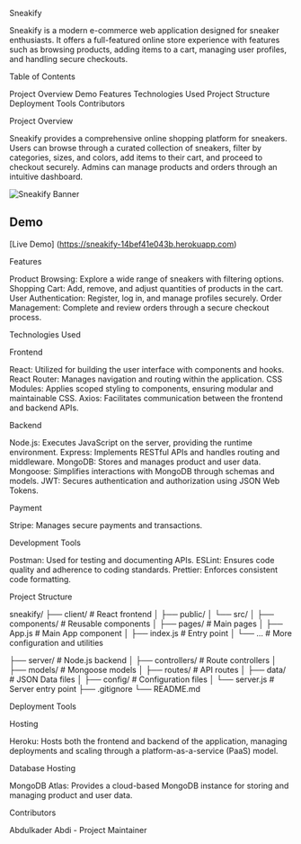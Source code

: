 
Sneakify

Sneakify is a modern e-commerce web application designed for sneaker enthusiasts. It offers a full-featured online store experience with features such as browsing products, adding items to a cart, managing user profiles, and handling secure checkouts.

Table of Contents

Project Overview
Demo
Features
Technologies Used
Project Structure
Deployment Tools
Contributors


Project Overview

Sneakify provides a comprehensive online shopping platform for sneakers. Users can browse through a curated collection of sneakers, filter by categories, sizes, and colors, add items to their cart, and proceed to checkout securely. Admins can manage products and orders through an intuitive dashboard.

![Sneakify Banner](https://sneakify-14bef41e043b.herokuapp.com/favicon2.png)


## Demo

[Live Demo] (https://sneakify-14bef41e043b.herokuapp.com)

Features

Product Browsing: Explore a wide range of sneakers with filtering options.
Shopping Cart: Add, remove, and adjust quantities of products in the cart.
User Authentication: Register, log in, and manage profiles securely.
Order Management: Complete and review orders through a secure checkout process.

Technologies Used

Frontend

React: Utilized for building the user interface with components and hooks.
React Router: Manages navigation and routing within the application.
CSS Modules: Applies scoped styling to components, ensuring modular and maintainable CSS.
Axios: Facilitates communication between the frontend and backend APIs.

Backend

Node.js: Executes JavaScript on the server, providing the runtime environment.
Express: Implements RESTful APIs and handles routing and middleware.
MongoDB: Stores and manages product and user data.
Mongoose: Simplifies interactions with MongoDB through schemas and models.
JWT: Secures authentication and authorization using JSON Web Tokens.

Payment

Stripe: Manages secure payments and transactions.

Development Tools

Postman: Used for testing and documenting APIs.
ESLint: Ensures code quality and adherence to coding standards.
Prettier: Enforces consistent code formatting.

Project Structure

sneakify/
├── client/               # React frontend
│   ├── public/
│   └── src/
│       ├── components/   # Reusable components
│       ├── pages/        # Main pages
│       ├── App.js        # Main App component
│       ├── index.js      # Entry point
│       └── ...           # More configuration and utilities

├── server/               # Node.js backend
│   ├── controllers/      # Route controllers
│   ├── models/           # Mongoose models
│   ├── routes/           # API routes
│   ├── data/             # JSON Data files
│   ├── config/           # Configuration files
│   └── server.js         # Server entry point
├── .gitignore
└── README.md

Deployment Tools

Hosting

Heroku: Hosts both the frontend and backend of the application, managing deployments and scaling through a platform-as-a-service (PaaS) model.

Database Hosting

MongoDB Atlas: Provides a cloud-based MongoDB instance for storing and managing product and user data.


Contributors

Abdulkader Abdi - Project Maintainer

